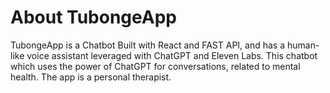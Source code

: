 # About TubongeApp
TubongeApp is a Chatbot Built with React and FAST API, and has a human-like voice assistant leveraged with ChatGPT and Eleven Labs. This chatbot which uses the power of ChatGPT for conversations, related to mental health. The app is a personal therapist.
